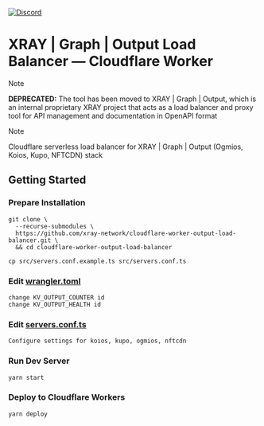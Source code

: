 <a href="https://discord.gg/WhZmm46APN"><img alt="Discord" src="https://img.shields.io/discord/852538978946383893?style=for-the-badge&logo=discord&label=Discord&labelColor=%231940ED&color=%233FCB9B"></a>

# XRAY | Graph | Output Load Balancer — Cloudflare Worker

> [!NOTE]
> **DEPRECATED:** The tool has been moved to XRAY | Graph | Output, which is an internal proprietary XRAY project that acts as a load balancer and proxy tool for API management and documentation in OpenAPI format

> [!NOTE]
> Cloudflare serverless load balancer for XRAY | Graph | Output (Ogmios, Koios, Kupo, NFTCDN) stack

## Getting Started
### Prepare Installation

``` console
git clone \
  --recurse-submodules \
  https://github.com/xray-network/cloudflare-worker-output-load-balancer.git \
  && cd cloudflare-worker-output-load-balancer
```
``` console
cp src/servers.conf.example.ts src/servers.conf.ts
```

### Edit [wrangler.toml](https://github.com/xray-network/cloudflare-worker-output-load-balancer/blob/main/wrangler.toml)

```
change KV_OUTPUT_COUNTER id
change KV_OUTPUT_HEALTH id 
```

### Edit [servers.conf.ts](https://github.com/xray-network/cloudflare-worker-output-load-balancer/blob/main/src/servers.conf.example.ts)

```
Configure settings for koios, kupo, ogmios, nftcdn
```

### Run Dev Server

```
yarn start
```

### Deploy to Cloudflare Workers

```
yarn deploy
```
